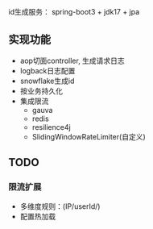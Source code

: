id生成服务：
spring-boot3 + jdk17 + jpa

## 实现功能

* aop切面controller, 生成请求日志
* logback日志配置
* snowflake生成id
* 按业务持久化
* 集成限流
  + gauva
  + redis
  + resilience4j
  + SlidingWindowRateLimiter(自定义)

## TODO

### 限流扩展

* 多维度规则：(IP/userId/)
* 配置热加载
